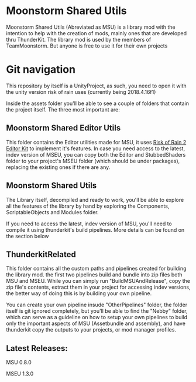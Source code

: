 # Moonstorm Shared Utils

Moonstorm Shared Utils (Abreviated as MSU) is a library mod with the intention to help with the creation of mods, mainly ones that are developed thru ThunderKit. The library mod is used by the members of TeamMoonstorm. But anyone is free to use it for their own projects

# Git navigation

This repository by itself is a UnityProject, as such, you need to open it with the unity version risk of rain uses (currently being 2018.4.16f1)

Inside the assets folder you'll be able to see a couple of folders that contain the project itself. The three most important are:

## Moonstorm Shared Editor Utils

This folder contains the Editor utilities made for MSU, it uses [Risk of Rain 2 Editor Kit](https://github.com/risk-of-thunder/RoR2EditorKit) to implement it's features.
In case you need access to the latest, indev version of MSEU, you can copy both the Editor and StubbedShaders folder to your project's MSEU folder (which should be under packages), replacing the existing ones if there are any.

## Moonstorm Shared Utils

The Library itself, decompiled and ready to work, you'll be able to explore all the features of the library by hand by exploring the Components, ScriptableObjects and Modules folder.

If you need to access the latest, indev version of MSU, you'll need to compile it using thunderkit's build pipelines. More details can be found on the section below

## ThunderkitRelated

This folder contains all the custom paths and pipelines created for building the library mod. the first two pipelines build and bundle into zip files both MSU and MSEU. While you can simply run "BuildMSUAndRelease", copy the zip file's contents, extract them in your project for accessing indev versions, the better way of doing this is by building your own pipeline.

You can create your own pipeline insude "OtherPipelines" folder, the folder itself is git ignored completely, but you'll be able to find the "Nebby" folder, which can serve as a guideline on how to setup your own pipelines to build only the important aspects of MSU (Assetbundle and assembly), and have thunderkit copy the outputs to your projects, or mod manager profiles.

## Latest Releases:

MSU 0.8.0

MSEU 1.3.0